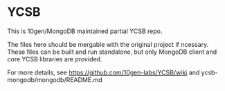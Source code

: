 # YCSB

This is 10gen/MongoDB maintained partial YCSB repo.

The files here should be mergable with the original project if ncessary.  These files can be built and run standalone, but only MongoDB client and core YCSB libraries are provided.

For more details, see https://github.com/10gen-labs/YCSB/wiki and ycsb-mongodb/mongodb/README.md
